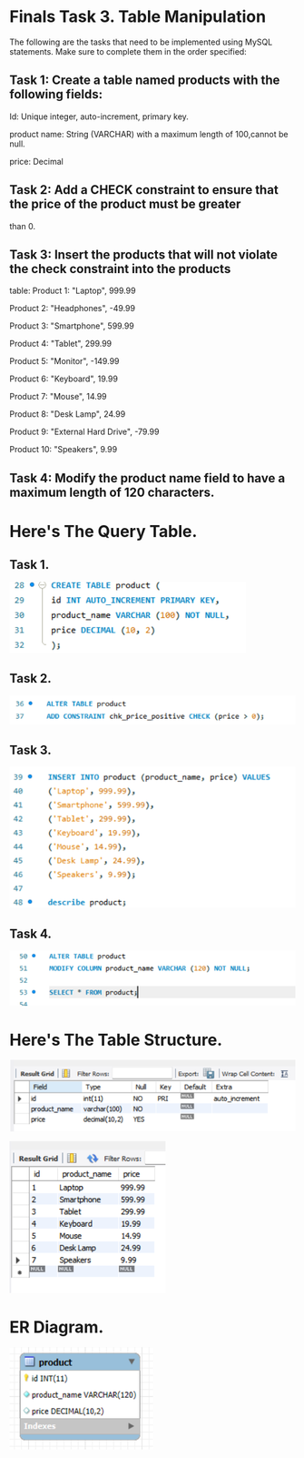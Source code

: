 # Finals Task 3. Table Manipulation
The following are the tasks that need to be implemented using MySQL statements. Make sure to complete them in the order specified:

## Task 1: Create a table named products with the following fields:
Id: Unique integer, auto-increment, primary key.

product name: String (VARCHAR) with a maximum length of 100,cannot be null.

price: Decimal

## Task 2: Add a CHECK constraint to ensure that the price of the product must be greater
than 0.

## Task 3: Insert the products that will not violate the check constraint into the products
table:
Product 1: "Laptop", 999.99

Product 2: "Headphones", -49.99

Product 3: "Smartphone", 599.99

Product 4: "Tablet", 299.99

Product 5: "Monitor", -149.99

Product 6: "Keyboard", 19.99

Product 7: "Mouse", 14.99

Product 8: "Desk Lamp", 24.99

Product 9: "External Hard Drive", -79.99

Product 10: "Speakers", 9.99


## Task 4: Modify the product name field to have a maximum length of 120 characters.

# Here's The Query Table.

## Task 1.
![picture](https://github.com/Zomue/Zomue.github.io/blob/main/Image/3%20product%20tbl.png)

## Task 2.
![picture](https://github.com/Zomue/Zomue.github.io/blob/main/Image/Task%202.png)

## Task 3.
![picture](https://github.com/Zomue/Zomue.github.io/blob/main/Image/Task%203.png)

## Task 4. 
![picture](https://github.com/Zomue/Zomue.github.io/blob/main/Image/Task%204.png)

# Here's The Table Structure.
![picture](https://github.com/Zomue/Zomue.github.io/blob/main/Image/3%20product%20tbl%202.png)

![picture](https://github.com/Zomue/Zomue.github.io/blob/main/Image/3%20table%20structure.png)

# ER Diagram.
![picture](https://github.com/Zomue/Zomue.github.io/blob/main/Image/3%20ER%20.png)
